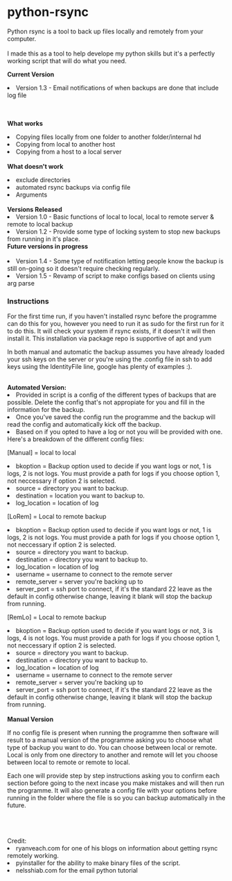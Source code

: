 # python-rsync
Python rsync is a tool to back up files locally and remotely from your computer.
<br>
<br>
I made this as a tool to help develope my python skills but it's a perfectly working script that will do what you need.

<p><b> Current Version </b></p>
<p><li> Version 1.3 - Email notifications of when backups are done that include log file</p>
<br>
<br>
<b> What works </b>
<p> <li> Copying files locally from one folder to another folder/internal hd
<li> Copying from local to another host
<li> Copying from a host to a local server 
<br>
<br>
<b> What doesn't work </b>
<p> <li> exclude directories
<li> automated rsync backups via config file
<li> Arguments
<br>
<br>
<b> Versions Released </b>
<br>
<li> Version 1.0 - Basic functions of local to local, local to remote server & remote to local backup
<br>
<li> Version 1.2 - Provide some type of locking system to stop new backups from running in it's place.
<br>
<b> Future versions in progress </b>
<br>
<br>
<li> Version 1.4 - Some type of notification letting people know the backup is still on-going
 so it doesn't require checking regularly.
<li> Version 1.5 - Revamp of script to make configs based on clients using arg parse

<h3> Instructions </h3>
<p> For the first time run, if you haven't installed rsync before the programme can do this for you, however you need to run it as sudo for the first run for it to do this. It will check your system if rsync exists, if it doesn't it will then install it.
This installation via package repo is supportive of apt and yum</p>

<p> In both manual and automatic the backup assumes you have already loaded your ssh keys on the server or you're using the .config file in ssh to add keys using the IdentityFile line, 
google has plenty of examples :). </p>
<br>
<b> Automated Version: </b>
<li> Provided in script is a config of the different types of backups that are possible.  Delete the config that's not appropiate for you and fill in the information for the backup.
<li> Once you've saved the config run the programme and the backup will read the config and automatically kick off the backup.
<li> Based on if you opted to have a log or not you will be provided with one.
<br>
Here's a breakdown of the different config files:
<br>
<p>[Manual] = local to local
<li> bkoption = Backup option used to decide if you want logs or not, 1 is logs, 2 is not logs.  You must provide a path for logs if you choose option 1, not neccessary if option 2 is selected.
<li> source = directory you want to backup.
<li> destination = location you want to backup to.
<li> log_location = location of log 
<p>[LoRem] = Local to remote backup
<li> bkoption = Backup option used to decide if you want logs or not, 1 is logs, 2 is not logs.  You must provide a path for logs if you choose option 1, not neccessary if option 2 is selected.
<li> source = directory you want to backup.
<li> destination = directory you want to backup to.
<li> log_location = location of log 
<li> username = username to connect to the remote server 
<li> remote_server = server you're backing up to
<li> server_port = ssh port to connect, if it's the standard 22 leave as the default in config otherwise change, leaving it blank will stop the backup from running.

<p>[RemLo] = Local to remote backup
<li> bkoption = Backup option used to decide if you want logs or not, 3 is logs, 4 is not logs.  You must provide a path for logs if you choose option 1, not neccessary if option 2 is selected.
<li> source = directory you want to backup.
<li> destination = directory you want to backup to.
<li> log_location = location of log 
<li> username = username to connect to the remote server 
<li> remote_server = server you're backing up to
<li> server_port = ssh port to connect, if it's the standard 22 leave as the default in config otherwise change, leaving it blank will stop the backup from running.
<br>
<br>
<b> Manual Version </b>
<p> If no config file is present when running the programme then software will result to a manual version of the programme asking you to choose what type of backup you want to do.
You can choose between local or remote.  Local is only from one directory to another and remote will let you choose between local to remote or remote to local. </p>
<p> Each one will provide step by step instructions asking you to confirm each section before going to the next incase you make mistakes and will then run the programme.
It will also generate a config file with your options before running in the folder where the file is so you can backup automatically in the future.</p>
<br>
<br>
<br>
Credit: 

<li> ryanveach.com for one of his blogs on information about getting rsync remotely working.
<li> pyinstaller for the ability to make binary files of the script.
<li> nelsshiab.com for the email python tutorial
